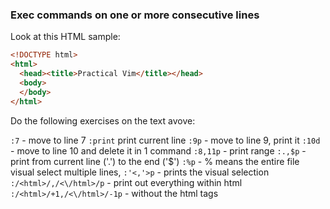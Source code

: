 ### Exec commands on one or more consecutive lines

Look at this HTML sample:

```html
<!DOCTYPE html>
<html>
  <head><title>Practical Vim</title></head>
  <body>
  </body>
</html>
```

Do the following exercises on the text avove:

`:7` - move to line 7
`:print` print current line
`:9p` - move to line 9, print it
`:10d` - move to line 10 and delete it in 1 command
`:8,11p` - print range
`:.,$p` - print from current line ('.') to the end ('$')
`:%p` - % means the entire file
visual select multiple lines, `:'<,'>p` - prints the visual selection
`:/<html>/,/<\/html>/p` - print out everything within html
`:/<html>/+1,/<\/html>/-1p` - without the html tags
